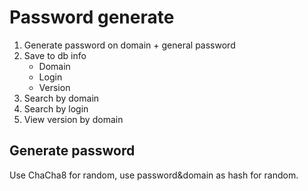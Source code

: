 # Password generate

1. Generate password on domain + general password
2. Save to db info
    * Domain
    * Login
    * Version
3. Search by domain
4. Search by login
5. View version by domain

## Generate password
Use ChaCha8 for random, use password&domain as hash for random.

